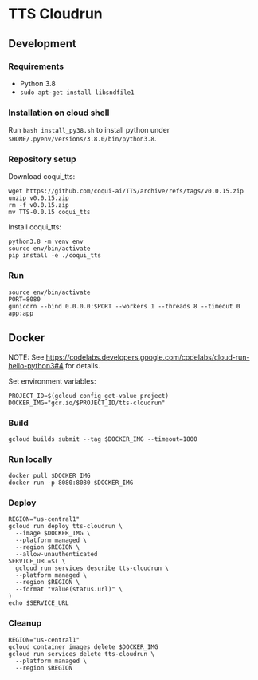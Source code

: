 # TTS Cloudrun

## Development

### Requirements

* Python 3.8
* `sudo apt-get install libsndfile1`

### Installation on cloud shell

Run `bash install_py38.sh` to install python under `$HOME/.pyenv/versions/3.8.0/bin/python3.8`.

### Repository setup

Download coqui_tts:

```
wget https://github.com/coqui-ai/TTS/archive/refs/tags/v0.0.15.zip
unzip v0.0.15.zip
rm -f v0.0.15.zip
mv TTS-0.0.15 coqui_tts
```

Install coqui_tts:

```
python3.8 -m venv env
source env/bin/activate
pip install -e ./coqui_tts
```

### Run

```
source env/bin/activate
PORT=8080
gunicorn --bind 0.0.0.0:$PORT --workers 1 --threads 8 --timeout 0 app:app
```

## Docker

NOTE: See https://codelabs.developers.google.com/codelabs/cloud-run-hello-python3#4 for details.

Set environment variables:

```
PROJECT_ID=$(gcloud config get-value project)
DOCKER_IMG="gcr.io/$PROJECT_ID/tts-cloudrun"
```

### Build

```
gcloud builds submit --tag $DOCKER_IMG --timeout=1800
```

### Run locally

```
docker pull $DOCKER_IMG
docker run -p 8080:8080 $DOCKER_IMG
```

### Deploy

```
REGION="us-central1"
gcloud run deploy tts-cloudrun \
  --image $DOCKER_IMG \
  --platform managed \
  --region $REGION \
  --allow-unauthenticated
SERVICE_URL=$( \
  gcloud run services describe tts-cloudrun \
  --platform managed \
  --region $REGION \
  --format "value(status.url)" \
)
echo $SERVICE_URL
```

### Cleanup

```
REGION="us-central1"
gcloud container images delete $DOCKER_IMG
gcloud run services delete tts-cloudrun \
  --platform managed \
  --region $REGION
```
